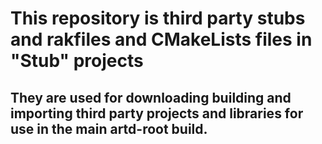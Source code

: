 # This repository is third party stubs and rakfiles and CMakeLists files in "Stub" projects
## They are used for downloading building and importing third party projects and libraries for use in the main artd-root build.

